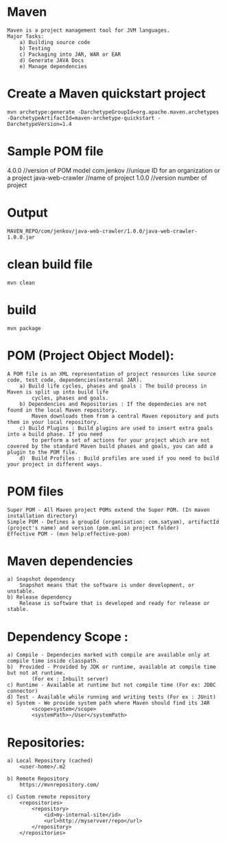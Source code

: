 # Maven
    Maven is a project management tool for JVM languages.
    Major Tasks:
        a) Building source code
        b) Testing
        c) Packaging into JAR, WAR or EAR
        d) Generate JAVA Docs
        e) Manage dependencies

# Create a Maven quickstart project
    mvn archetype:generate -DarchetypeGroupId=org.apache.maven.archetypes -DarchetypeArtifactId=maven-archetype-quickstart -DarchetypeVersion=1.4

# Sample POM file
 <project xmlns="http://maven.apache.org/POM/4.0.0"
         xmlns:xsi="http://www.w3.org/2001/XMLSchema-instance"
         xsi:schemaLocation="http://maven.apache.org/POM/4.0.0
                      http://maven.apache.org/xsd/maven-4.0.0.xsd">
    <modelVersion>4.0.0</modelVersion> //version of POM model
    <groupId>com.jenkov</groupId>  //unique ID for an organization or a project
    <artifactId>java-web-crawler</artifactId> //name of project
    <version>1.0.0</version> //version number of project
</project>   

# Output
    MAVEN_REPO/com/jenkov/java-web-crawler/1.0.0/java-web-crawler-1.0.0.jar

# clean build file
    mvn clean

# build
    mvn package

# POM (Project Object Model):
    A POM file is an XML representation of project resources like source code, test code, dependencies(external JAR). 
        a) Build life cycles, phases and goals : The build process in Maven is split up into build life
            cycles, phases and goals.
        b) Dependencies and Repositories : If the dependecies are not found in the local Maven repository.
            Maven downloads them from a central Maven repository and puts them in your local repository.
        c) Build Plugins : Build plugins are used to insert extra goals into a build phase. If you need 
            to perform a set of actions for your project which are not covered by the standard Maven build phases and goals, you can add a plugin to the POM file.
        d)  Build Profiles : Build profiles are used if you need to build your project in different ways.

# POM files 
    Super POM - All Maven project POMs extend the Super POM. (In maven installation directory)
    Simple POM - Defines a groupId (organisation: com.satyam), artifactId (project's name) and version (pom.xml in project folder)
    Effective POM - (mvn help:effective-pom)

# Maven dependencies
    a) Snapshot dependency
        Snapshot means that the software is under development, or unstable.
    b) Release dependency
        Release is software that is developed and ready for release or stable.
        
# Dependency Scope <scope></scope>:
    a) Compile - Dependecies marked with compile are available only at compile time inside classpath.
    b)  Provided - Provided by JDK or runtime, available at compile time but not at runtime. 
            (For ex : Inbuilt server)
    c) Runtime - Available at runtime but not compile time (For ex: JDBC connector)
    d) Test - Available while running and writing tests (For ex : JUnit)
    e) System - We provide system path where Maven should find its JAR
            <scope>system</scope>
            <systemPath>~/User</systemPath>

# Repositories:
    a) Local Repository (cached)
        <user-home>/.m2

    b) Remote Repository
        https://mvnrepository.com/
    
    c) Custom remote repository
        <repositories>
            <repository>
                <id>my-internal-site</id>
                <url>http://myservver/repo</url>
            </repository>
        </repositories>


